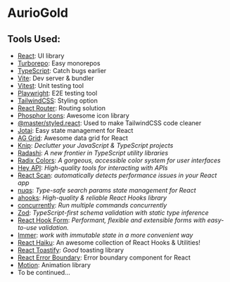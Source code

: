# AurioGold

## Tools Used:

- [React](https://react.dev): UI library
- [Turborepo](https://turborepo.com): Easy monorepos
- [TypeScript](https://www.typescriptlang.org/): Catch bugs earlier
- [Vite](https://vite.dev/): Dev server & bundler
- [Vitest](https://vitest.dev/): Unit testing tool
- [Playwright](https://playwright.dev/): E2E testing tool
- [TailwindCSS](https://tailwindcss.com/): Styling option
- [React Router](https://reactrouter.com/): Routing solution
- [Phosphor Icons](https://phosphoricons.com/): Awesome icon library
- [@master/styled.react](https://github.com/master-co/styled): Used to make TailwindCSS code cleaner
- [Jotai](https://jotai.org/): Easy state management for React
- [AG Grid](https://www.ag-grid.com/): Awesome data grid for React
- [Knip](https://knip.dev): *Declutter your JavaScript & TypeScript projects*
- [Radashi](https://radashi.js.org/): *A new frontier in TypeScript utility libraries*
- [Radix Colors](https://www.radix-ui.com/colors): *A gorgeous, accessible color system for user interfaces*
- [Hey API](https://heyapi.dev/): *High-quality tools for interacting with APIs*
- [React Scan](https://react-scan.com/): *automatically detects performance issues in your React app*
- [nuqs](https://nuqs.47ng.com/): *Type-safe search params state management for React*
- [ahooks](https://ahooks.js.org/): *High-quality & reliable React Hooks library*
- [concurrently](https://www.npmjs.com/package/concurrently): *Run multiple commands concurrently*
- [Zod](https://zod.dev/): *TypeScript-first schema validation with static type inference*
- [React Hook Form](https://react-hook-form.com/): *Performant, flexible and extensible forms with easy-to-use validation.*
- [Immer](https://immerjs.github.io/immer/): *work with immutable state in a more convenient way*
- [React Haiku](https://www.reacthaiku.dev/): An awesome collection of React Hooks & Utilities!
- [React Toastify](https://fkhadra.github.io/react-toastify): *Good* toasting library
- [React Error Boundary](https://www.npmjs.com/package/react-error-boundary): Error boundary component for React
- [Motion](https://motion.dev/): Animation library
- To be continued...
<!-- - [ScaffDog](https://scaff.dog): Scaffolding tool -->
<!-- - [husky](https://typicode.github.io/husky/) *Ultra-fast modern native git hooks* -->
<!-- - [driver.js](https://driverjs.com): Visual tours -->
<!-- - [TypeDoc](https://typedoc.org/): Docs based on code comments -->
<!-- - [typedoc-material-theme](https://github.com/dmnsgn/typedoc-material-theme): Beautiful theme for TypeDoc -->
